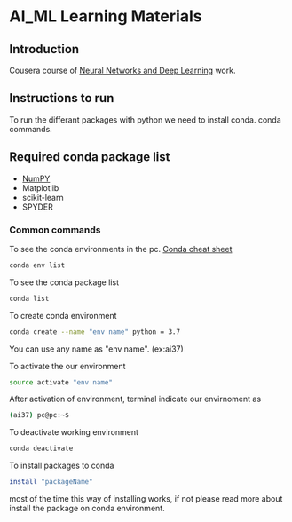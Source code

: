 # AI_ML Learning Materials


## Introduction

Cousera course of [Neural Networks and Deep Learning](https://www.coursera.org/learn/neural-networks-deep-learning) work.


## Instructions to run 

To run the differant packages with python we need to install conda.
conda commands.


## Required conda package list

* [NumPY](https://numpy.org/install/)
* Matplotlib
* scikit-learn
* SPYDER


### Common commands

To see the conda environments in the pc. [Conda cheat sheet](https://docs.conda.io/projects/conda/en/4.6.0/_downloads/52a95608c49671267e40c689e0bc00ca/conda-cheatsheet.pdf)

```bash
conda env list
```

To see the conda package list

```bash
conda list 
```

To create conda environment

```bash
conda create --name "env name" python = 3.7
```

You can use any name as "env name". (ex:ai37)

To activate the our environment

```bash
source activate "env name" 
```

After activation of environment, terminal indicate our envirnoment as

```bash
(ai37) pc@pc:~$
```

To deactivate working environment

```bash
conda deactivate
```

To install packages to conda 

```bash
install "packageName"
```

most of the time this way of installing works, if not please read more about install the package on conda environment.


